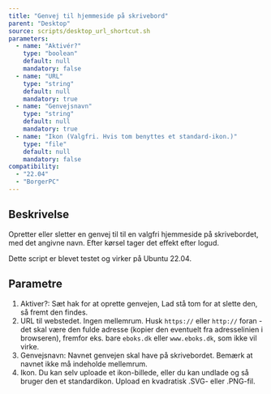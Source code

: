 ```yaml
---
title: "Genvej til hjemmeside på skrivebord"
parent: "Desktop"
source: scripts/desktop_url_shortcut.sh
parameters:
  - name: "Aktivér?"
    type: "boolean"
    default: null
    mandatory: false
  - name: "URL"
    type: "string"
    default: null
    mandatory: true
  - name: "Genvejsnavn"
    type: "string"
    default: null
    mandatory: true
  - name: "Ikon (Valgfri. Hvis tom benyttes et standard-ikon.)"
    type: "file"
    default: null
    mandatory: false
compatibility:  
  - "22.04"
  - "BorgerPC"
---
```


## Beskrivelse
Opretter eller sletter en genvej til til en valgfri hjemmeside på skrivebordet, med det angivne navn.
Efter kørsel tager det effekt efter logud.

Dette script er blevet testet og virker på Ubuntu 22.04.

## Parametre
1. Aktiver?: Sæt hak for at oprette genvejen, 
    Lad stå tom for at slette den, så fremt den findes.
2. URL til webstedet. Ingen mellemrum. Husk `https://` eller `http://` foran - det skal være den fulde adresse (kopier den eventuelt fra adresselinien i browseren), fremfor eks. bare `eboks.dk` eller `www.eboks.dk`, som ikke vil virke.
3. Genvejsnavn: Navnet genvejen skal have på skrivebordet.
    Bemærk at navnet ikke må indeholde mellemrum.
4. Ikon. Du kan selv uploade et ikon-billede, eller du kan undlade og så bruger den et standardikon. Upload en kvadratisk .SVG- eller .PNG-fil.


